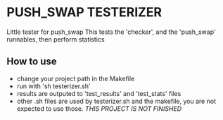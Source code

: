 # PUSH_SWAP TESTERIZER
Little tester for push_swap
This tests the 'checker', and the 'push_swap' runnables, then perform statistics
## How to use
 - change your project path in the Makefile
 - run with 'sh testerizer.sh'
 - results are outputed to 'test_results' and 'test_stats' files
 - other .sh files are used by testerizer.sh and the makefile, you are not expected to use those.
*THIS PROJECT IS NOT FINISHED*
